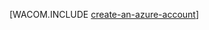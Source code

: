 <properties title="Create an Azure account" pageTitle="Create an Azure account" description="Create an account" authors="waltpo" manager="bjsmith" editor="mollybos" videoId="" scriptId="" />

[WACOM.INCLUDE [create-an-azure-account](../includes/create-an-azure-account.md)]

